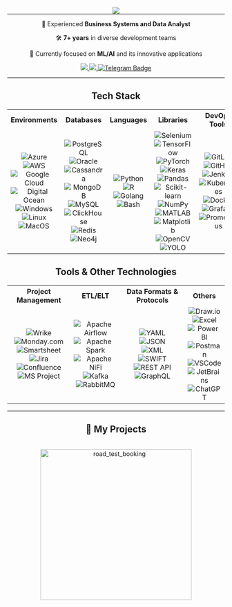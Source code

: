 <p align="center" style="margin-bottom: 0;">
  <a href="https://github.com/Temashidzo">
    <img src="https://github.com/user-attachments/assets/596cb5b6-7751-4e57-b475-a6d4d7dd901a" />
  </a>
</p>

<hr style="margin-top: 0;"/>

<div align="center">
 
 💼 Experienced **Business Systems and Data Analyst**  
 
 🛠️ **7+ years** in diverse development teams
 
 🤖 Currently focused on **ML/AI** and its innovative applications

 </div>
 
<div align="center"> 
  <a href="mailto:artem.polotovskii@gmail.com">
    <img src="https://img.shields.io/badge/Gmail-333333?style=for-the-badge&logo=gmail&logoColor=red" />
  </a>
  <a href="https://www.linkedin.com/in/artem-polotovskii-357372266/" target="_blank">
    <img src="https://img.shields.io/badge/LinkedIn-0077B5?style=for-the-badge&logo=linkedin&logoColor=white" target="_blank" />
  </a>
  <a href="https://t.me/temashidzo">
    <img src="https://img.shields.io/badge/Telegram-2CA5E0?style=for-the-badge&logo=telegram&logoColor=white" alt="Telegram Badge"/>
  </a>
</div>

<hr/>
 
<div align="center">
    <h2 align="center">Tech Stack</h2>

<table align="center">
  <tr>
    <th align="center">Environments</th>
    <th align="center">Databases</th>
    <th align="center">Languages</th>
    <th align="center">Libraries</th>
    <th align="center">DevOps Tools</th>
  </tr>
  <tr>
    <td align="center">
      <img src="https://img.shields.io/badge/Microsoft%20Azure-0089D6?style=for-the-badge&logo=microsoft&logoColor=white" alt="Azure"/>
      <br>
      <img src="https://img.shields.io/badge/Amazon%20AWS-FF9900?style=for-the-badge&logo=amazon&logoColor=white" alt="AWS"/>
      <br>
      <img src="https://img.shields.io/badge/Google%20Cloud-4285F4?style=for-the-badge&logo=google-cloud&logoColor=white" alt="Google Cloud"/>
      <br>
      <img src="https://img.shields.io/badge/Digital%20Ocean-0080FF?style=for-the-badge&logo=digitalocean&logoColor=white" alt="Digital Ocean"/>
      <br>
      <img src="https://img.shields.io/badge/Windows-0078D6?style=for-the-badge&logo=windows&logoColor=white" alt="Windows"/>
      <br>
      <img src="https://img.shields.io/badge/Linux-FCC624?style=for-the-badge&logo=linux&logoColor=black" alt="Linux"/>
      <br>
      <img src="https://img.shields.io/badge/MacOS-000000?style=for-the-badge&logo=apple&logoColor=white" alt="MacOS"/>
    </td>
    <td align="center">
      <img src="https://img.shields.io/badge/PostgreSQL-336791?style=for-the-badge&logo=postgresql&logoColor=white" alt="PostgreSQL"/>
      <br>
      <img src="https://img.shields.io/badge/Oracle-F80000?style=for-the-badge&logo=oracle&logoColor=white" alt="Oracle"/>
      <br>
      <img src="https://img.shields.io/badge/Cassandra-1287B1?style=for-the-badge&logo=apache-cassandra&logoColor=white" alt="Cassandra"/>
      <br>
      <img src="https://img.shields.io/badge/MongoDB-47A248?style=for-the-badge&logo=mongodb&logoColor=white" alt="MongoDB"/>
      <br>
      <img src="https://img.shields.io/badge/MySQL-4479A1?style=for-the-badge&logo=mysql&logoColor=white" alt="MySQL"/>
      <br>
      <img src="https://img.shields.io/badge/ClickHouse-FFCC01?style=for-the-badge&logo=clickhouse&logoColor=black" alt="ClickHouse"/>
      <br>
      <img src="https://img.shields.io/badge/Redis-DC382D?style=for-the-badge&logo=redis&logoColor=white" alt="Redis"/>
      <br>
      <img src="https://img.shields.io/badge/Neo4j-008CC1?style=for-the-badge&logo=neo4j&logoColor=white" alt="Neo4j"/> 
    </td>
    <td align="center">
      <img src="https://img.shields.io/badge/Python-3776AB?style=for-the-badge&logo=python&logoColor=white" alt="Python"/>
      <br>
      <img src="https://img.shields.io/badge/R-276DC3?style=for-the-badge&logo=r&logoColor=white" alt="R"/>
      <br>
      <img src="https://img.shields.io/badge/Go-00ADD8?style=for-the-badge&logo=go&logoColor=white" alt="Golang"/>
      <br>
      <img src="https://img.shields.io/badge/Bash-4EAA25?style=for-the-badge&logo=gnu-bash&logoColor=white" alt="Bash"/>
    </td>
    <td align="center">
      <img src="https://img.shields.io/badge/Selenium-43B02A?style=for-the-badge&logo=selenium&logoColor=white" alt="Selenium"/>
      <br>
      <img src="https://img.shields.io/badge/TensorFlow-FF6F00?style=for-the-badge&logo=tensorflow&logoColor=white" alt="TensorFlow"/>
      <br>
      <img src="https://img.shields.io/badge/PyTorch-EE4C2C?style=for-the-badge&logo=pytorch&logoColor=white" alt="PyTorch"/>
      <br>
      <img src="https://img.shields.io/badge/Keras-D00000?style=for-the-badge&logo=keras&logoColor=white" alt="Keras"/>
      <br>
      <img src="https://img.shields.io/badge/Pandas-150458?style=for-the-badge&logo=pandas&logoColor=white" alt="Pandas"/>
      <br>
      <img src="https://img.shields.io/badge/scikit--learn-F7931E?style=for-the-badge&logo=scikit-learn&logoColor=white" alt="Scikit-learn"/>
      <br>
      <img src="https://img.shields.io/badge/NumPy-013243?style=for-the-badge&logo=numpy&logoColor=white" alt="NumPy"/>
      <br>
      <img src="https://img.shields.io/badge/MATLAB-0076A8?style=for-the-badge&logo=mathworks&logoColor=white" alt="MATLAB"/>
      <br>
      <img src="https://img.shields.io/badge/Matplotlib-3776AB?style=for-the-badge&logo=python&logoColor=white" alt="Matplotlib"/>
      <br>
      <img src="https://img.shields.io/badge/OpenCV-5C3EE8?style=for-the-badge&logo=opencv&logoColor=white" alt="OpenCV"/>
      <br>
      <img src="https://img.shields.io/badge/YOLO-808080?style=for-the-badge&logo=yolo&logoColor=white" alt="YOLO"/>
    </td>
    <td align="center">
      <img src="https://img.shields.io/badge/GitLab-330F63?style=for-the-badge&logo=gitlab&logoColor=white" alt="GitLab"/>
      <br>
      <img src="https://img.shields.io/badge/GitHub-181717?style=for-the-badge&logo=github&logoColor=white" alt="GitHub"/>
      <br>
      <img src="https://img.shields.io/badge/Jenkins-D24939?style=for-the-badge&logo=jenkins&logoColor=white" alt="Jenkins"/>
      <br>
      <img src="https://img.shields.io/badge/Kubernetes-326CE5?style=for-the-badge&logo=kubernetes&logoColor=white" alt="Kubernetes"/>
      <br>
      <img src="https://img.shields.io/badge/Docker-2496ED?style=for-the-badge&logo=docker&logoColor=white" alt="Docker"/>
      <br>
      <img src="https://img.shields.io/badge/Grafana-F46800?style=for-the-badge&logo=grafana&logoColor=white" alt="Grafana"/>
      <br>
      <img src="https://img.shields.io/badge/Prometheus-E6522C?style=for-the-badge&logo=prometheus&logoColor=white" alt="Prometheus"/>
    </td>
  </tr>
</table>

<h2 align="center">Tools & Other Technologies</h2>

<table align="center">
  <tr>
    <th align="center">Project Management</th>
    <th align="center">ETL/ELT</th>
    <th align="center">Data Formats & Protocols</th>
    <th align="center">Others</th>
  </tr>
  <tr>
    <td align="center">
      <img src="https://img.shields.io/badge/Wrike-00C300?style=for-the-badge&logo=wrike&logoColor=white" alt="Wrike"/>
      <br>
      <img src="https://img.shields.io/badge/Monday.com-FF5A1F?style=for-the-badge&logo=monday&logoColor=white" alt="Monday.com"/>
      <br>
      <img src="https://img.shields.io/badge/Smartsheet-0033A0?style=for-the-badge&logo=smartsheet&logoColor=white" alt="Smartsheet"/>
      <br>
      <img src="https://img.shields.io/badge/Jira-0052CC?style=for-the-badge&logo=jira&logoColor=white" alt="Jira"/>
      <br>
      <img src="https://img.shields.io/badge/Confluence-172B4D?style=for-the-badge&logo=confluence&logoColor=white" alt="Confluence"/>
      <br>
      <img src="https://img.shields.io/badge/MS%20Project-217346?style=for-the-badge&logo=microsoft-project&logoColor=white" alt="MS Project"/>
      <br>
    </td>
    <td align="center">
      <img src="https://img.shields.io/badge/Apache%20Airflow-017CEE?style=for-the-badge&logo=apache-airflow&logoColor=white" alt="Apache Airflow"/>
      <br>
      <img src="https://img.shields.io/badge/Apache%20Spark-E25A1C?style=for-the-badge&logo=apache-spark&logoColor=white" alt="Apache Spark"/>
      <br>
      <img src="https://img.shields.io/badge/Apache%20NiFi-000000?style=for-the-badge&logo=apache-nifi&logoColor=white" alt="Apache NiFi"/>
      <br>
      <img src="https://img.shields.io/badge/Kafka-231F20?style=for-the-badge&logo=apache-kafka&logoColor=white" alt="Kafka"/>
      <br>
      <img src="https://img.shields.io/badge/RabbitMQ-FF6600?style=for-the-badge&logo=rabbitmq&logoColor=white" alt="RabbitMQ"/>
    </td>
    <td align="center">
      <img src="https://img.shields.io/badge/YAML-000000?style=for-the-badge&logo=yaml&logoColor=white" alt="YAML"/>
      <br>
      <img src="https://img.shields.io/badge/JSON-000000?style=for-the-badge&logo=json&logoColor=white" alt="JSON"/>
      <br>
      <img src="https://img.shields.io/badge/XML-000000?style=for-the-badge&logo=xml&logoColor=white" alt="XML"/>
      <br>
      <img src="https://img.shields.io/badge/SWIFT-005587?style=for-the-badge&logo=globe&logoColor=white" alt="SWIFT"/>
      <br>
      <img src="https://img.shields.io/badge/REST%20API-000000?style=for-the-badge&logo=swagger&logoColor=white" alt="REST API"/>
      <br>
      <img src="https://img.shields.io/badge/GraphQL-E10098?style=for-the-badge&logo=graphql&logoColor=white" alt="GraphQL"/>
      <br>
    </td>
    <td align="center">
      <img src="https://img.shields.io/badge/Draw.io-0066FF?style=for-the-badge&logo=diagrams.net&logoColor=white" alt="Draw.io"/>
      <br>
      <img src="https://img.shields.io/badge/Excel-217346?style=for-the-badge&logo=microsoft-excel&logoColor=white" alt="Excel"/>
      <br>
      <img src="https://img.shields.io/badge/Power%20BI-F2C811?style=for-the-badge&logo=power-bi&logoColor=black" alt="Power BI"/>
      <br>
      <img src="https://img.shields.io/badge/Postman-FF6C37?style=for-the-badge&logo=postman&logoColor=white" alt="Postman"/>
      <br>
      <img src="https://img.shields.io/badge/VSCode-007ACC?style=for-the-badge&logo=visual-studio-code&logoColor=white" alt="VSCode"/>
      <br>
      <img src="https://img.shields.io/badge/JetBrains-000000?style=for-the-badge&logo=jetbrains&logoColor=white" alt="JetBrains"/>
      <br>
      <img src="https://img.shields.io/badge/ChatGPT-00A67E?style=for-the-badge&logo=openai&logoColor=white" alt="ChatGPT"/>
    </td>
  </tr>
</table>

<hr style="margin-top: 0;"/>

<div align="center">
  <h2>📁 My Projects</h2>
  <br>
</div>


  <a href="https://github.com/temashidzo/road_test">
    <img width="350" src="https://github-readme-stats.vercel.app/api/pin/?username=temashidzo&repo=road_test_booking&bg_color=00000000&title_color=0097b2&text_color=0097b2&icon_color=0097b2&hide_border=false&border_color=007c91&border_radius=10&show_icons=true" alt="road_test_booking">
  </a>




</hr>
